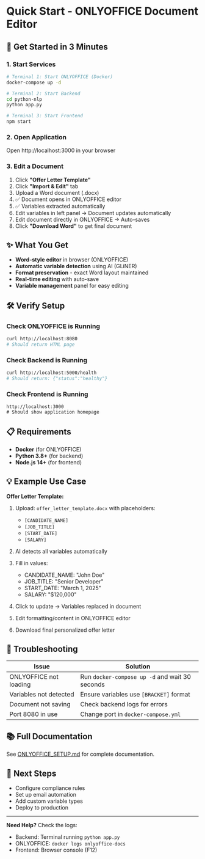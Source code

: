 # Quick Start - ONLYOFFICE Document Editor

## 🚀 Get Started in 3 Minutes

### 1. Start Services

```bash
# Terminal 1: Start ONLYOFFICE (Docker)
docker-compose up -d

# Terminal 2: Start Backend
cd python-nlp
python app.py

# Terminal 3: Start Frontend
npm start
```

### 2. Open Application

Open http://localhost:3000 in your browser

### 3. Edit a Document

1. Click **"Offer Letter Template"**
2. Click **"Import & Edit"** tab
3. Upload a Word document (.docx)
4. ✅ Document opens in ONLYOFFICE editor
5. ✅ Variables extracted automatically
6. Edit variables in left panel → Document updates automatically
7. Edit document directly in ONLYOFFICE → Auto-saves
8. Click **"Download Word"** to get final document

## ✨ What You Get

- **Word-style editor** in browser (ONLYOFFICE)
- **Automatic variable detection** using AI (GLiNER)
- **Format preservation** - exact Word layout maintained
- **Real-time editing** with auto-save
- **Variable management** panel for easy editing

## 🛠 Verify Setup

### Check ONLYOFFICE is Running
```bash
curl http://localhost:8080
# Should return HTML page
```

### Check Backend is Running
```bash
curl http://localhost:5000/health
# Should return: {"status":"healthy"}
```

### Check Frontend is Running
```
http://localhost:3000
# Should show application homepage
```

## 📋 Requirements

- **Docker** (for ONLYOFFICE)
- **Python 3.8+** (for backend)
- **Node.js 14+** (for frontend)

## 💡 Example Use Case

**Offer Letter Template:**

1. Upload: `offer_letter_template.docx` with placeholders:
   - `[CANDIDATE_NAME]`
   - `[JOB_TITLE]`
   - `[START_DATE]`
   - `[SALARY]`

2. AI detects all variables automatically

3. Fill in values:
   - CANDIDATE_NAME: "John Doe"
   - JOB_TITLE: "Senior Developer"
   - START_DATE: "March 1, 2025"
   - SALARY: "$120,000"

4. Click to update → Variables replaced in document

5. Edit formatting/content in ONLYOFFICE editor

6. Download final personalized offer letter

## 🔧 Troubleshooting

| Issue | Solution |
|-------|----------|
| ONLYOFFICE not loading | Run `docker-compose up -d` and wait 30 seconds |
| Variables not detected | Ensure variables use `[BRACKET]` format |
| Document not saving | Check backend logs for errors |
| Port 8080 in use | Change port in `docker-compose.yml` |

## 📚 Full Documentation

See [ONLYOFFICE_SETUP.md](./ONLYOFFICE_SETUP.md) for complete documentation.

## 🎯 Next Steps

- Configure compliance rules
- Set up email automation
- Add custom variable types
- Deploy to production

---

**Need Help?** Check the logs:
- Backend: Terminal running `python app.py`
- ONLYOFFICE: `docker logs onlyoffice-docs`
- Frontend: Browser console (F12)

